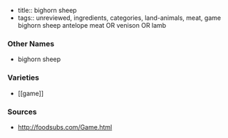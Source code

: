 - title:: bighorn sheep
- tags:: unreviewed, ingredients, categories, land-animals, meat, game
bighorn sheep antelope meat OR venison OR lamb

### Other Names

* bighorn sheep

### Varieties

* [[game]]

### Sources
* http://foodsubs.com/Game.html
